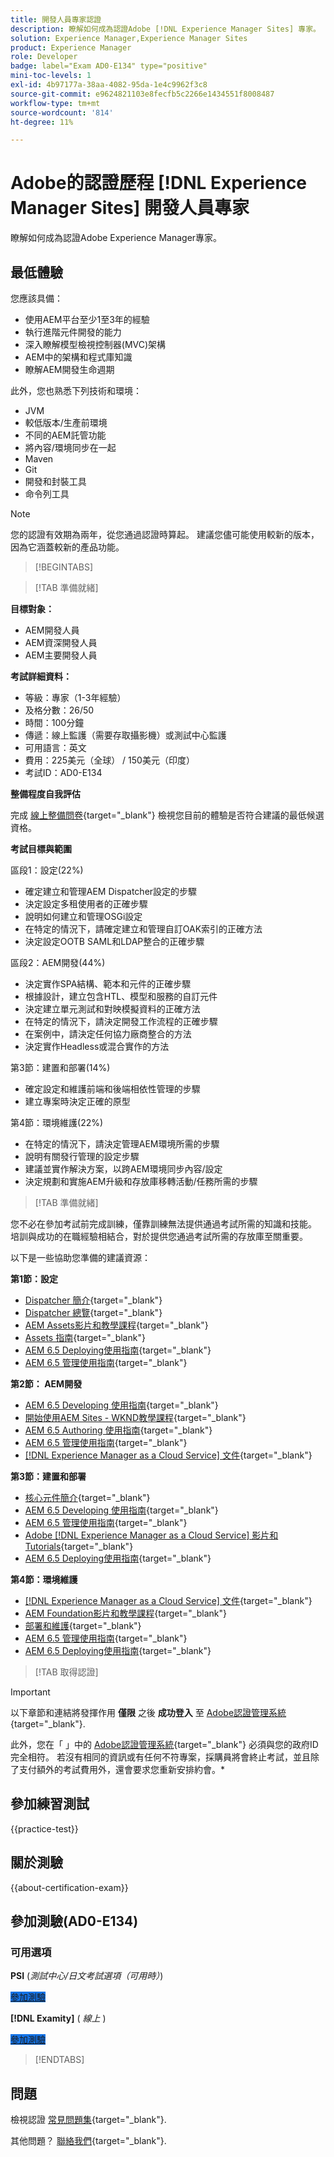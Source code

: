 ```yaml
---
title: 開發人員專家認證
description: 瞭解如何成為認證Adobe [!DNL Experience Manager Sites] 專家。
solution: Experience Manager,Experience Manager Sites
product: Experience Manager
role: Developer
badge: label="Exam AD0-E134" type="positive"
mini-toc-levels: 1
exl-id: 4b97177a-38aa-4082-95da-1e4c9962f3c8
source-git-commit: e9624821103e8fecfb5c2266e1434551f8008487
workflow-type: tm+mt
source-wordcount: '814'
ht-degree: 11%

---
```


# Adobe的認證歷程 [!DNL Experience Manager Sites] 開發人員專家

瞭解如何成為認證Adobe Experience Manager專家。

## 最低體驗

您應該具備：

* 使用AEM平台至少1至3年的經驗
* 執行進階元件開發的能力
* 深入瞭解模型檢視控制器(MVC)架構
* AEM中的架構和程式庫知識
* 瞭解AEM開發生命週期

此外，您也熟悉下列技術和環境：

* JVM
* 較低版本/生產前環境
* 不同的AEM託管功能
* 將內容/環境同步在一起
* Maven
* Git
* 開發和封裝工具
* 命令列工具

>[!NOTE]
>
>您的認證有效期為兩年，從您通過認證時算起。 建議您儘可能使用較新的版本，因為它涵蓋較新的產品功能。

>[!BEGINTABS]

>[!TAB 準備就緒]

**目標對象：**

* AEM開發人員
* AEM資深開發人員
* AEM主要開發人員

**考試詳細資料：**

* 等級：專家（1-3年經驗）
* 及格分數：26/50
* 時間：100分鐘
* 傳遞：線上監護（需要存取攝影機）或測試中心監護
* 可用語言：英文
* 費用：225美元（全球） / 150美元（印度）
* 考試ID：AD0-E134

**整備程度自我評估**

完成 [線上整備問卷](https://scorpion.caveon.com/launchpad/ad-q-e129-readiness-questionnaire-for-adobe-aem-assets-developer-professional-exam-copy-9ts38u/ad-q-e116-readiness-questionnaire-for-adobe-aem-developer-expert-exam){target="_blank"} 檢視您目前的體驗是否符合建議的最低候選資格。

**考試目標與範圍**

區段1：設定(22%)

* 確定建立和管理AEM Dispatcher設定的步驟
* 決定設定多租使用者的正確步驟
* 說明如何建立和管理OSGi設定
* 在特定的情況下，請確定建立和管理自訂OAK索引的正確方法
* 決定設定OOTB SAML和LDAP整合的正確步驟

區段2：AEM開發(44%)

* 決定實作SPA結構、範本和元件的正確步驟
* 根據設計，建立包含HTL、模型和服務的自訂元件
* 決定建立單元測試和對映模擬資料的正確方法
* 在特定的情況下，請決定開發工作流程的正確步驟
* 在案例中，請決定任何協力廠商整合的方法
* 決定實作Headless或混合實作的方法

第3節：建置和部署(14%)

* 確定設定和維護前端和後端相依性管理的步驟
* 建立專案時決定正確的原型

第4節：環境維護(22%)

* 在特定的情況下，請決定管理AEM環境所需的步驟
* 說明有關發行管理的設定步驟
* 建議並實作解決方案，以跨AEM環境同步內容/設定
* 決定規劃和實施AEM升級和存放庫移轉活動/任務所需的步驟

>[!TAB 準備就緒]

您不必在參加考試前完成訓練，僅靠訓練無法提供通過考試所需的知識和技能。 培訓與成功的在職經驗相結合，對於提供您通過考試所需的存放庫至關重要。

以下是一些協助您準備的建議資源：

**第1節：設定**

* [Dispatcher 簡介](https://experienceleague.adobe.com/docs/experience-manager-learn/cloud-service/underlying-technology/introduction-dispatcher.html){target="_blank"}
* [Dispatcher 總覽](https://experienceleague.adobe.com/docs/experience-manager-dispatcher/using/dispatcher.html){target="_blank"}
* [AEM Assets影片和教學課程](https://experienceleague.adobe.com/docs/experience-manager-learn/assets/overview.html){target="_blank"}
* [Assets 指南](https://experienceleague.adobe.com/docs/experience-manager-64/assets/home.html){target="_blank"}
* [AEM 6.5 Deploying使用指南](https://experienceleague.adobe.com/docs/experience-manager-65/deploying/home.html){target="_blank"}
* [AEM 6.5 管理使用指南](https://experienceleague.adobe.com/docs/experience-manager-65/administering/home.html){target="_blank"}

**第2節： AEM開發**

* [AEM 6.5 Developing 使用指南](https://experienceleague.adobe.com/docs/experience-manager-65/developing/home.html){target="_blank"}
* [開始使用AEM Sites - WKND教學課程](https://experienceleague.adobe.com/docs/experience-manager-learn/getting-started-wknd-tutorial-develop/overview.html){target="_blank"}
* [AEM 6.5 Authoring 使用指南](https://experienceleague.adobe.com/docs/experience-manager-65/authoring/home.html){target="_blank"}
* [AEM 6.5 管理使用指南](https://experienceleague.adobe.com/docs/experience-manager-65/administering/home.html){target="_blank"}
* [[!DNL Experience Manager as a Cloud Service] 文件](https://experienceleague.adobe.com/docs/experience-manager-cloud-service/content/home.html){target="_blank"}

**第3節：建置和部署**

* [核心元件簡介](https://experienceleague.adobe.com/docs/experience-manager-core-components/using/introduction.html){target="_blank"}
* [AEM 6.5 Developing 使用指南](https://experienceleague.adobe.com/docs/experience-manager-65/developing/home.html){target="_blank"}
* [AEM 6.5 管理使用指南](https://experienceleague.adobe.com/docs/experience-manager-65/administering/home.html){target="_blank"}
* [Adobe [!DNL Experience Manager as a Cloud Service] 影片和Tutorials](https://experienceleague.adobe.com/docs/experience-manager-learn/cloud-service/overview.html){target="_blank"}
* [AEM 6.5 Deploying使用指南](https://experienceleague.adobe.com/docs/experience-manager-65/deploying/home.html){target="_blank"}

**第4節：環境維護**

* [[!DNL Experience Manager as a Cloud Service] 文件](https://experienceleague.adobe.com/docs/experience-manager-cloud-service/content/home.html){target="_blank"}
* [AEM Foundation影片和教學課程](https://experienceleague.adobe.com/docs/experience-manager-learn/foundation/overview.html){target="_blank"}
* [部署和維護](https://experienceleague.adobe.com/docs/experience-manager-64/deploying/deploying/deploy.html){target="_blank"}
* [AEM 6.5 管理使用指南](https://experienceleague.adobe.com/docs/experience-manager-65/administering/home.html){target="_blank"}
* [AEM 6.5 Deploying使用指南](https://experienceleague.adobe.com/docs/experience-manager-65/deploying/home.html){target="_blank"}

>[!TAB 取得認證]

>[!IMPORTANT]
>
>以下章節和連結將發揮作用 **僅限**  之後 **成功登入** 至 [Adobe認證管理系統](https://www.certmetrics.com/adobe){target="_blank"}.
>
>此外，您在「 」中的 [Adobe認證管理系統](https://www.certmetrics.com/adobe){target="_blank"} 必須與您的政府ID完全相符。 若沒有相同的資訊或有任何不符專案，採購員將會終止考試，並且除了支付額外的考試費用外，還會要求您重新安排約會。*

## 參加練習測試

{{practice-test}}

## 關於測驗

{{about-certification-exam}}

## 參加測驗(AD0-E134)

### 可用選項

**PSI** (*測試中心/日文考試選項（可用時）*)

<a href="https://www.certmetrics.com/adobe/candidate/psi_sso_adobe.aspx?redir=yes&amp;ec=AD0-E134" target="_blank" class="spectrum-Button spectrum-Button--fill spectrum-Button--accent spectrum-Button--sizeM is-margin-bottom-big-big at-element-click-tracking" style="background-color:#1473E6">

<span class="spectrum-Button-label has-no-wrap">
   參加測驗
</span>
</a>

**[!DNL Examity]** ( *線上* )

<a href="https://www.certmetrics.com/adobe/candidate/examity_sso.aspx?eid=AD0-E134" target="_blank" class="spectrum-Button spectrum-Button--fill spectrum-Button--accent spectrum-Button--sizeM is-margin-bottom-big-big at-element-click-tracking" style="background-color:#1473E6">

<span class="spectrum-Button-label has-no-wrap">
   參加測驗
</span>
</a>

>[!ENDTABS]

## 問題

檢視認證 [常見問題集](https://experienceleague.adobe.com/docs/certification/certification/faq.html){target="_blank"}.

其他問題？ [聯絡我們](mailto:certif@adobe.com){target="_blank"}.
